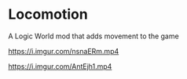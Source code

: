# Locomotion
A Logic World mod that adds movement to the game

https://i.imgur.com/nsnaERm.mp4

https://i.imgur.com/AntEjh1.mp4
